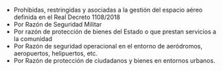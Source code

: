 - Prohibidas, restringidas y asociadas a la gestión del espacio aéreo definida en el Real Decreto 1108/2018
- Por Razón de Seguridad Militar
- Por razón de protección de bienes del Estado o que prestan servicios a la comunidad
- Por Razón de seguridad operacional en el entorno de aeródromos, aeropuertos, helipuertos, etc.
- Por Razón de protección de ciudadanos y bienes en entornos urbanos.